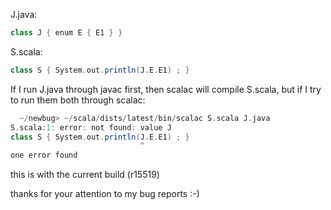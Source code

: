 J.java:
```scala
class J { enum E { E1 } }
```
S.scala:
```scala
class S { System.out.println(J.E.E1) ; }
```

If I run J.java through javac first, then scalac will compile S.scala, but if I try to run them both through scalac:
```scala
  ~/newbug> ~/scala/dists/latest/bin/scalac S.scala J.java 
S.scala:1: error: not found: value J
class S { System.out.println(J.E.E1) ; }
                             ^
one error found
```

this is with the current build (r15519)

thanks for your attention to my bug reports :-)

